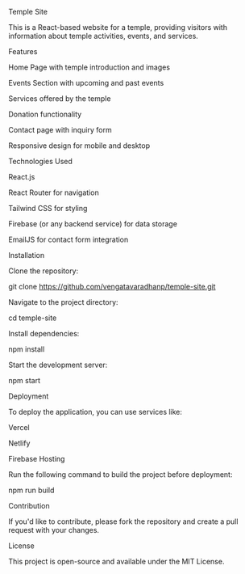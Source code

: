 Temple Site

This is a React-based website for a temple, providing visitors with information about temple activities, events, and services.

Features

Home Page with temple introduction and images

Events Section with upcoming and past events

Services offered by the temple

Donation functionality

Contact page with inquiry form

Responsive design for mobile and desktop

Technologies Used

React.js

React Router for navigation

Tailwind CSS for styling

Firebase (or any backend service) for data storage

EmailJS for contact form integration

Installation

Clone the repository:

git clone https://github.com/vengatavaradhanp/temple-site.git

Navigate to the project directory:

cd temple-site

Install dependencies:

npm install

Start the development server:

npm start

Deployment

To deploy the application, you can use services like:

Vercel

Netlify

Firebase Hosting

Run the following command to build the project before deployment:

npm run build

Contribution

If you'd like to contribute, please fork the repository and create a pull request with your changes.

License

This project is open-source and available under the MIT License.
